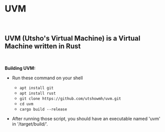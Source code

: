 # UVM

</br>

## UVM (Utsho's Virtual Machine) is a Virtual Machine written in Rust

</br>

**Building UVM:**

- Run these command on your shell
  - `apt install git`
  - `apt install rust`
  - `git clone https://github.com/utshowmh/uvm.git`
  - `cd uvm`
  - `cargo build --release`

- After running those script, you should have an executable named 'uvm' in '/target/build/'.
